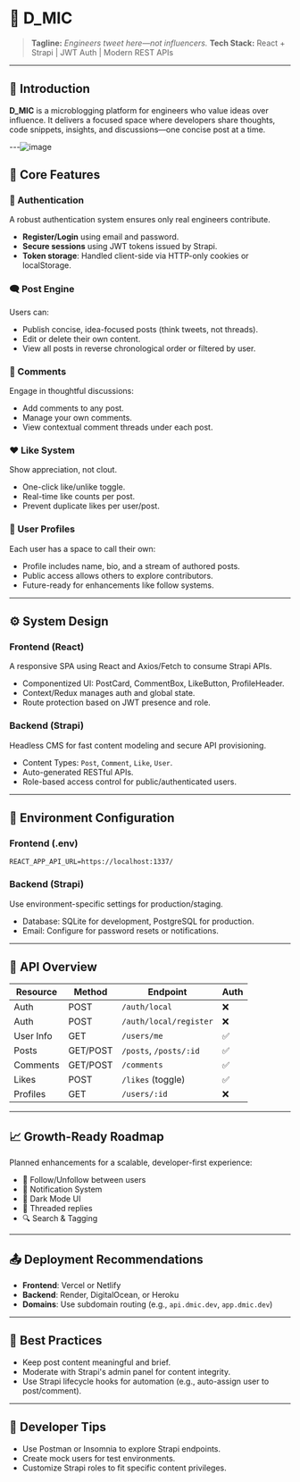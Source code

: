 
# 📘 D\_MIC 

> **Tagline:** *Engineers tweet here—not influencers.*
> **Tech Stack:** React + Strapi | JWT Auth | Modern REST APIs

---

## 🚀 Introduction

**D\_MIC** is a microblogging platform for engineers who value ideas over influence. It delivers a focused space where developers share thoughts, code snippets, insights, and discussions—one concise post at a time.

---![image](https://github.com/user-attachments/assets/aad1eaf6-3e42-4c01-bcef-7d18ae062fa8)


## 🧩 Core Features

### 🔐 Authentication

A robust authentication system ensures only real engineers contribute.

* **Register/Login** using email and password.
* **Secure sessions** using JWT tokens issued by Strapi.
* **Token storage**: Handled client-side via HTTP-only cookies or localStorage.

### 🗨️ Post Engine

Users can:

* Publish concise, idea-focused posts (think tweets, not threads).
* Edit or delete their own content.
* View all posts in reverse chronological order or filtered by user.

### 💬 Comments

Engage in thoughtful discussions:

* Add comments to any post.
* Manage your own comments.
* View contextual comment threads under each post.

### ❤️ Like System

Show appreciation, not clout.

* One-click like/unlike toggle.
* Real-time like counts per post.
* Prevent duplicate likes per user/post.

### 👤 User Profiles

Each user has a space to call their own:

* Profile includes name, bio, and a stream of authored posts.
* Public access allows others to explore contributors.
* Future-ready for enhancements like follow systems.

---

## ⚙️ System Design

### Frontend (React)

A responsive SPA using React and Axios/Fetch to consume Strapi APIs.

* Componentized UI: PostCard, CommentBox, LikeButton, ProfileHeader.
* Context/Redux manages auth and global state.
* Route protection based on JWT presence and role.

### Backend (Strapi)

Headless CMS for fast content modeling and secure API provisioning.

* Content Types: `Post`, `Comment`, `Like`, `User`.
* Auto-generated RESTful APIs.
* Role-based access control for public/authenticated users.

---

## 🔧 Environment Configuration

### Frontend (.env)

```
REACT_APP_API_URL=https://localhost:1337/
```

### Backend (Strapi)

Use environment-specific settings for production/staging.

* Database: SQLite for development, PostgreSQL for production.
* Email: Configure for password resets or notifications.

---

## 🔗 API Overview

| Resource  | Method   | Endpoint               | Auth |
| --------- | -------- | ---------------------- | ---- |
| Auth      | POST     | `/auth/local`          | ❌    |
| Auth      | POST     | `/auth/local/register` | ❌    |
| User Info | GET      | `/users/me`            | ✅    |
| Posts     | GET/POST | `/posts`, `/posts/:id` | ✅    |
| Comments  | GET/POST | `/comments`            | ✅    |
| Likes     | POST     | `/likes` (toggle)      | ✅    |
| Profiles  | GET      | `/users/:id`           | ❌    |

---

## 📈 Growth-Ready Roadmap

Planned enhancements for a scalable, developer-first experience:

* 🔁 Follow/Unfollow between users
* 🔔 Notification System
* 🌙 Dark Mode UI
* 🧵 Threaded replies
* 🔍 Search & Tagging

---

## 📤 Deployment Recommendations

* **Frontend**: Vercel or Netlify
* **Backend**: Render, DigitalOcean, or Heroku
* **Domains**: Use subdomain routing (e.g., `api.dmic.dev`, `app.dmic.dev`)

---

## 🧠 Best Practices

* Keep post content meaningful and brief.
* Moderate with Strapi's admin panel for content integrity.
* Use Strapi lifecycle hooks for automation (e.g., auto-assign user to post/comment).

---

## 🧪 Developer Tips

* Use Postman or Insomnia to explore Strapi endpoints.
* Create mock users for test environments.
* Customize Strapi roles to fit specific content privileges.

